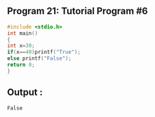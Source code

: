 ## Program 21: Tutorial Program #6
```c
#include <stdio.h>
int main()
{
int x=30;
if(x==40)printf("True");
else printf("False");
return 0;
}
```
## Output :
```
False
